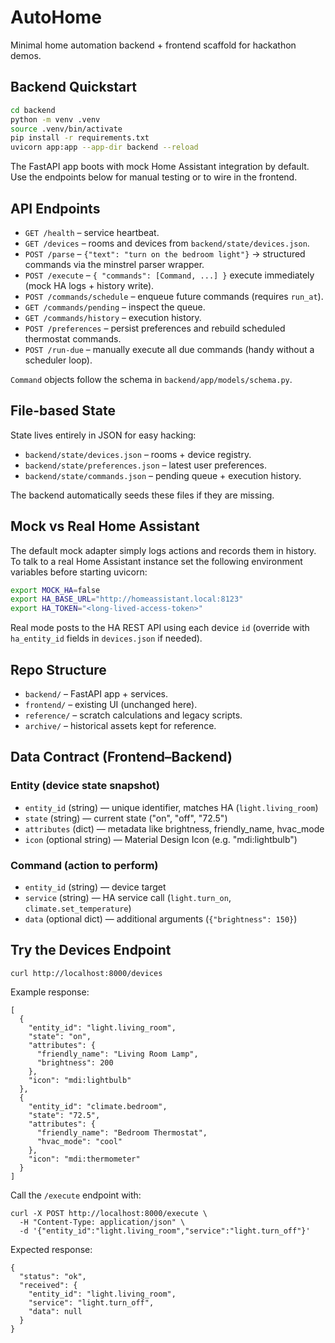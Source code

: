 # AutoHome

Minimal home automation backend + frontend scaffold for hackathon demos.

## Backend Quickstart

```bash
cd backend
python -m venv .venv
source .venv/bin/activate
pip install -r requirements.txt
uvicorn app:app --app-dir backend --reload
```

The FastAPI app boots with mock Home Assistant integration by default. Use the endpoints below for manual testing or to wire in the frontend.

## API Endpoints

- `GET /health` – service heartbeat.
- `GET /devices` – rooms and devices from `backend/state/devices.json`.
- `POST /parse` – `{"text": "turn on the bedroom light"}` → structured commands via the minstrel parser wrapper.
- `POST /execute` – `{ "commands": [Command, ...] }` execute immediately (mock HA logs + history write).
- `POST /commands/schedule` – enqueue future commands (requires `run_at`).
- `GET /commands/pending` – inspect the queue.
- `GET /commands/history` – execution history.
- `POST /preferences` – persist preferences and rebuild scheduled thermostat commands.
- `POST /run-due` – manually execute all due commands (handy without a scheduler loop).

`Command` objects follow the schema in `backend/app/models/schema.py`.

## File-based State

State lives entirely in JSON for easy hacking:

- `backend/state/devices.json` – rooms + device registry.
- `backend/state/preferences.json` – latest user preferences.
- `backend/state/commands.json` – pending queue + execution history.

The backend automatically seeds these files if they are missing.

## Mock vs Real Home Assistant

The default mock adapter simply logs actions and records them in history. To talk to a real Home Assistant instance set the following environment variables before starting uvicorn:

```bash
export MOCK_HA=false
export HA_BASE_URL="http://homeassistant.local:8123"
export HA_TOKEN="<long-lived-access-token>"
```

Real mode posts to the HA REST API using each device `id` (override with `ha_entity_id` fields in `devices.json` if needed).

## Repo Structure

- `backend/` – FastAPI app + services.
- `frontend/` – existing UI (unchanged here).
- `reference/` – scratch calculations and legacy scripts.
- `archive/` – historical assets kept for reference.

## Data Contract (Frontend–Backend)

### Entity (device state snapshot)
- `entity_id` (string) — unique identifier, matches HA (`light.living_room`)
- `state` (string) — current state ("on", "off", "72.5")
- `attributes` (dict) — metadata like brightness, friendly_name, hvac_mode
- `icon` (optional string) — Material Design Icon (e.g. "mdi:lightbulb")

### Command (action to perform)
- `entity_id` (string) — device target
- `service` (string) — HA service call (`light.turn_on`, `climate.set_temperature`)
- `data` (optional dict) — additional arguments (`{"brightness": 150}`)

## Try the Devices Endpoint

```
curl http://localhost:8000/devices
```

Example response:

```
[
  {
    "entity_id": "light.living_room",
    "state": "on",
    "attributes": {
      "friendly_name": "Living Room Lamp",
      "brightness": 200
    },
    "icon": "mdi:lightbulb"
  },
  {
    "entity_id": "climate.bedroom",
    "state": "72.5",
    "attributes": {
      "friendly_name": "Bedroom Thermostat",
      "hvac_mode": "cool"
    },
    "icon": "mdi:thermometer"
  }
]
```

Call the `/execute` endpoint with:

```
curl -X POST http://localhost:8000/execute \
  -H "Content-Type: application/json" \
  -d '{"entity_id":"light.living_room","service":"light.turn_off"}'
```

Expected response:

```
{
  "status": "ok",
  "received": {
    "entity_id": "light.living_room",
    "service": "light.turn_off",
    "data": null
  }
}
```
